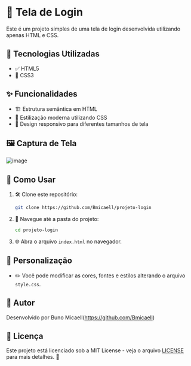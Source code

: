 # 🔐 Tela de Login

Este é um projeto simples de uma tela de login desenvolvida utilizando apenas HTML e CSS.

## 🚀 Tecnologias Utilizadas

- ✅ HTML5
- 🎨 CSS3

## ✨ Funcionalidades

- 🏗️ Estrutura semântica em HTML
- 🎨 Estilização moderna utilizando CSS
- 📱 Design responsivo para diferentes tamanhos de tela

## 🖼️ Captura de Tela

![image](https://github.com/user-attachments/assets/0caf3d03-f720-4c09-a132-ca0e6afbe784)

## 📖 Como Usar

1. 🛠️ Clone este repositório:
   ```bash
   git clone https://github.com/Bmicaell/projeto-login
   ```
2. 📂 Navegue até a pasta do projeto:
   ```bash
   cd projeto-login
   ```
3. 🌐 Abra o arquivo `index.html` no navegador.

## 🎨 Personalização

- ✏️ Você pode modificar as cores, fontes e estilos alterando o arquivo `style.css`.

## 👤 Autor

Desenvolvido por Buno Micaell(https://github.com/Bmicaell)

## 📜 Licença

Este projeto está licenciado sob a MIT License - veja o arquivo [LICENSE](LICENSE) para mais detalhes. 📃



